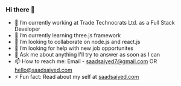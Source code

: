 ### Hi there 👋

- 🔭 I’m currently working at Trade Technocrats Ltd. as a Full Stack Developer
- 🌱 I’m currently learning three.js framework
- 👯 I’m looking to collaborate on node.js and react.js
- 🤔 I’m looking for help with new job opportunites
- 💬 Ask me about anything I'll try to answer as soon as I can
- 📫 How to reach me: Email - saadsaiyed7@gmail.com OR hello@saadsaiyed.com
- ⚡ Fun fact: Read about my self at [saadsaiyed.com](https://www.saadsaiyed.com)
